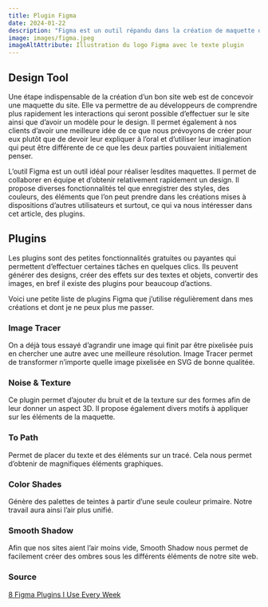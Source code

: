 ```yaml
---
title: Plugin Figma
date: 2024-01-22
description: "Figma est un outil répandu dans la création de maquette de site web collaborative. Il existe divers moyen d'améliorer et facilité son travail grâce aux plugins que la communeauté propose. En voici quelques uns."
image: images/figma.jpeg
imageAltAttribute: Illustration du logo Figma avec le texte plugin
---
```


## Design Tool

Une étape indispensable de la création d’un bon site web est de concevoir une maquette du site. Elle va permettre de au développeurs de comprendre plus rapidement les interactions qui seront possible d’effectuer sur le site ainsi que d’avoir un modèle pour le design. Il permet également à nos clients d’avoir une meilleure idée de ce que nous prévoyons de créer pour eux plutôt que de devoir leur expliquer à l’oral et d’utiliser leur imagination qui peut être différente de ce que les deux parties pouvaient initialement penser.

L’outil Figma est un outil idéal pour réaliser lesdites maquettes. Il permet de collaborer en équipe et d’obtenir relativement rapidement un design. Il propose diverses fonctionnalités tel que enregistrer des styles, des couleurs, des éléments que l’on peut prendre dans les créations mises à dispositions d’autres utilisateurs et surtout, ce qui va nous intéresser dans cet article, des plugins.

## Plugins

Les plugins sont des petites fonctionnalités gratuites ou payantes qui permettent d’effectuer certaines tâches en quelques clics. Ils peuvent générer des designs, créer des effets sur des textes et objets, convertir des images, en bref il existe des plugins pour beaucoup d’actions.

Voici une petite liste de plugins Figma que j’utilise régulièrement dans mes créations et dont je ne peux plus me passer.

### Image Tracer

On a déjà tous essayé d’agrandir une image qui finit par être pixelisée puis en chercher une autre avec une meilleure résolution. Image Tracer permet de transformer n’importe quelle image pixelisée en SVG de bonne qualitée.

### Noise & Texture

Ce plugin permet d’ajouter du bruit et de la texture sur des formes afin de leur donner un aspect 3D. Il propose également divers motifs à appliquer sur les éléments de la maquette.

### To Path

Permet de placer du texte et des éléments sur un tracé. Cela nous permet d’obtenir de magnifiques éléments graphiques.

### Color Shades

Génère des palettes de teintes à partir d’une seule couleur primaire. Notre travail aura ainsi l’air plus unifié.

### Smooth Shadow

Afin que nos sites aient l’air moins vide, Smooth Shadow nous permet de facilement créer des ombres sous les différents éléments de notre site web.

### Source

[8 Figma Plugins I Use Every Week](https://uxplanet.org/8-figma-plugins-i-use-every-week-d4e632c615e2)